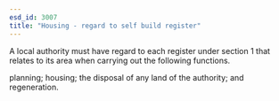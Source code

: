 ```yaml
---
esd_id: 3007
title: "Housing - regard to self build register"
---
```


A local authority must have regard to each register under section 1 that relates to its area when carrying out the following functions.

planning;
housing;
the disposal of any land of the authority; and
regeneration.

